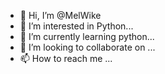 - 👋 Hi, I’m @MelWike
- 👀 I’m interested in Python...
- 🌱 I’m currently learning python...
- 💞️ I’m looking to collaborate on ...
- 📫 How to reach me ...

<!---
MelWike/MelWike is a ✨ special ✨ repository because its `README.md` (this file) appears on your GitHub profile.
You can click the Preview link to take a look at your changes.
--->
